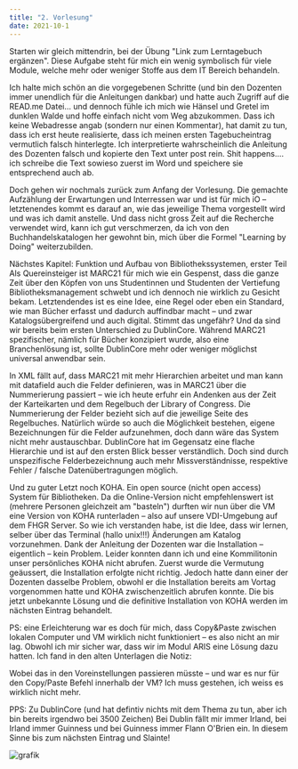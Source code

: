 ```yaml
---
title: "2. Vorlesung"
date: 2021-10-1
---
```



Starten wir gleich mittendrin, bei der Übung "Link zum Lerntagebuch ergänzen". Diese Aufgabe steht für mich ein wenig symbolisch für viele Module, welche mehr oder weniger Stoffe aus dem IT Bereich behandeln.

Ich halte mich schön an die vorgegebenen Schritte (und bin den Dozenten immer unendlich für die Anleitungen dankbar) und hatte auch Zugriff auf die READ.me Datei... und dennoch fühle ich mich wie Hänsel und Gretel im dunklen Walde und hoffe einfach nicht vom Weg abzukommen. Dass ich keine Webadresse angab (sondern nur einen Kommentar), hat damit zu tun, dass ich erst heute realisierte, dass ich meinen ersten Tagebucheintrag vermutlich falsch hinterlegte. Ich interpretierte wahrscheinlich die Anleitung des Dozenten falsch und kopierte den Text unter post rein. Shit happens.... ich schreibe die Text sowieso zuerst im Word und speichere sie entsprechend auch ab. 


Doch gehen wir nochmals zurück zum Anfang der Vorlesung.
Die gemachte Aufzählung der Erwartungen und Interressen war und ist für mich iO – letztenendes kommt es darauf an, wie das jeweilige Thema vorgestellt wird und was ich damit anstelle. 
Und dass nicht gross Zeit auf die Recherche verwendet wird, kann ich gut verschmerzen, da ich von den Buchhandelskatalogen her gewohnt bin, mich über die Formel "Learning by Doing" weiterzubilden.

Nächstes Kapitel: Funktion und Aufbau von Bibliothekssystemen, erster Teil
Als Quereinsteiger ist MARC21 für mich wie ein Gespenst, dass die ganze Zeit über den Köpfen von uns Studentinnen und Studenten der Vertiefung Bibliotheksmanagement schwebt und ich dennoch nie wirklich zu Gesicht bekam. Letztendendes ist es eine Idee, eine Regel oder eben ein Standard, wie man Bücher erfasst und dadurch auffindbar macht – und zwar Katalogsübergreifend und auch digital. Stimmt das ungefähr?
Und da sind wir bereits beim ersten Unterschied zu DublinCore. Während MARC21 spezifischer, nämlich für Bücher konzipiert wurde, also eine Branchenlösung ist, sollte DublinCore mehr oder weniger möglichst universal anwendbar sein.

In XML fällt auf, dass MARC21 mit mehr Hierarchien arbeitet und man kann mit datafield auch die Felder definieren, was in MARC21 über die Nummerierung passiert – wie ich heute erfuhr ein Andenken aus der Zeit der Karteikarten und dem Regelbuch der Library of Congress. Die Nummerierung der Felder bezieht sich auf die jeweilige Seite des Regelbuches. 
Natürlich würde so auch die Möglichkeit bestehen, eigene Bezeichnungen für die Felder aufzunehmen, doch dann wäre das System nicht mehr austauschbar. DublinCore hat im Gegensatz eine flache Hierarchie und ist auf den ersten Blick besser verständlich. Doch sind durch unspezifische Felderbezeichnung auch mehr Missverständnisse, respektive Fehler / falsche Datenübertragungen möglich.

Und zu guter Letzt noch KOHA.
Ein open source (nicht open access) System für Bibliotheken. Da die Online-Version nicht empfehlenswert ist (mehrere Personen gleichzeit am "basteln") durften wir nun über die VM eine Version von KOHA runterladen – also auf unsere VDI-Umgebung auf dem FHGR Server. So wie ich verstanden habe, ist die Idee, dass wir lernen, selber über das Terminal (hallo unix!!!) Änderungen am Katalog vorzunehmen. 
Dank der Anleitung der Dozenten war die Installation – eigentlich – kein Problem. Leider konnten dann ich und eine Kommilitonin unser persönliches KOHA nicht abrufen. Zuerst wurde die Vermutung geäussert, die Installation erfolgte nicht richtig. Jedoch hatte dann einer der Dozenten dasselbe Problem, obwohl er die Installation bereits am Vortag vorgenommen hatte und KOHA zwischenzeitlich abrufen konnte.
Die bis jetzt unbekannte Lösung und die definitive Installation von KOHA werden im nächsten Eintrag behandelt.

PS: eine Erleichterung war es doch für mich, dass Copy&Paste zwischen lokalen Computer und VM wirklich nicht funktioniert – es also nicht an mir lag. 
Obwohl ich mir sicher war, dass wir im Modul ARIS eine Lösung dazu hatten. Ich fand in den alten Unterlagen die Notiz:
  
Wobei das in den Voreinstellungen passieren müsste – und war es nur für den Copy/Paste Befehl innerhalb der VM? Ich muss gestehen, ich weiss es wirklich nicht mehr.

PPS: Zu DublinCore (und hat defintiv nichts mit dem Thema zu tun, aber ich bin bereits irgendwo bei 3500 Zeichen)
Bei Dublin fällt mir immer Irland, bei Irland immer Guinness und bei Guinness immer Flann O'Brien ein. In diesem Sinne bis zum nächsten Eintrag und Slainte!

 
![grafik](https://user-images.githubusercontent.com/90788030/136555618-69205dee-dd67-4593-b010-ec7a9de417c2.png)

